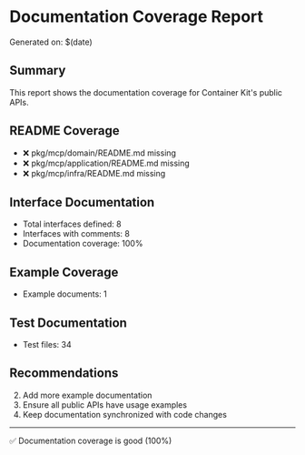 # Documentation Coverage Report

Generated on: $(date)

## Summary

This report shows the documentation coverage for Container Kit's public APIs.

## README Coverage

- ❌ pkg/mcp/domain/README.md missing
- ❌ pkg/mcp/application/README.md missing
- ❌ pkg/mcp/infra/README.md missing

## Interface Documentation

- Total interfaces defined: 8
- Interfaces with comments: 8
- Documentation coverage: 100%

## Example Coverage

- Example documents: 1

## Test Documentation

- Test files: 34

## Recommendations

2. Add more example documentation
3. Ensure all public APIs have usage examples
4. Keep documentation synchronized with code changes

---
✅ Documentation coverage is good (100%)

